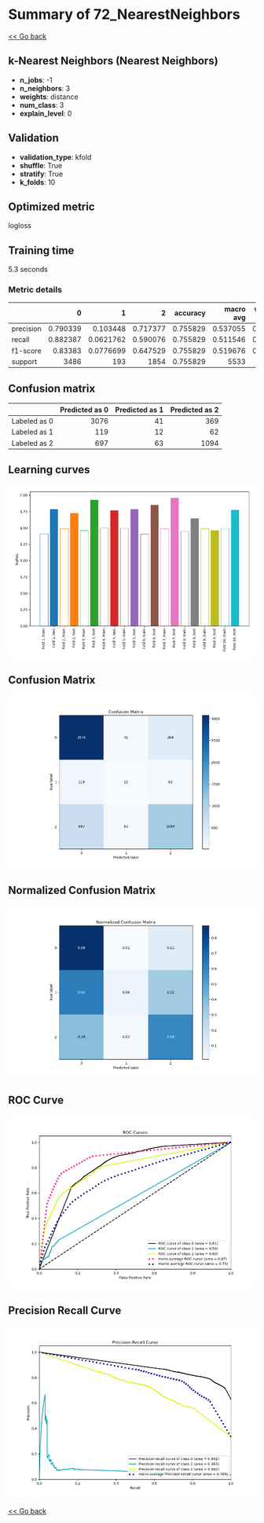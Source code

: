 # Summary of 72_NearestNeighbors

[<< Go back](../README.md)


## k-Nearest Neighbors (Nearest Neighbors)
- **n_jobs**: -1
- **n_neighbors**: 3
- **weights**: distance
- **num_class**: 3
- **explain_level**: 0

## Validation
 - **validation_type**: kfold
 - **shuffle**: True
 - **stratify**: True
 - **k_folds**: 10

## Optimized metric
logloss

## Training time

5.3 seconds

### Metric details
|           |           0 |           1 |           2 |   accuracy |   macro avg |   weighted avg |   logloss |
|:----------|------------:|------------:|------------:|-----------:|------------:|---------------:|----------:|
| precision |    0.790339 |   0.103448  |    0.717377 |   0.755829 |    0.537055 |       0.741931 |   1.76832 |
| recall    |    0.882387 |   0.0621762 |    0.590076 |   0.755829 |    0.511546 |       0.755829 |   1.76832 |
| f1-score  |    0.83383  |   0.0776699 |    0.647529 |   0.755829 |    0.519676 |       0.745028 |   1.76832 |
| support   | 3486        | 193         | 1854        |   0.755829 | 5533        |    5533        |   1.76832 |


## Confusion matrix
|              |   Predicted as 0 |   Predicted as 1 |   Predicted as 2 |
|:-------------|-----------------:|-----------------:|-----------------:|
| Labeled as 0 |             3076 |               41 |              369 |
| Labeled as 1 |              119 |               12 |               62 |
| Labeled as 2 |              697 |               63 |             1094 |

## Learning curves
![Learning curves](learning_curves.png)
## Confusion Matrix

![Confusion Matrix](confusion_matrix.png)


## Normalized Confusion Matrix

![Normalized Confusion Matrix](confusion_matrix_normalized.png)


## ROC Curve

![ROC Curve](roc_curve.png)


## Precision Recall Curve

![Precision Recall Curve](precision_recall_curve.png)



[<< Go back](../README.md)
